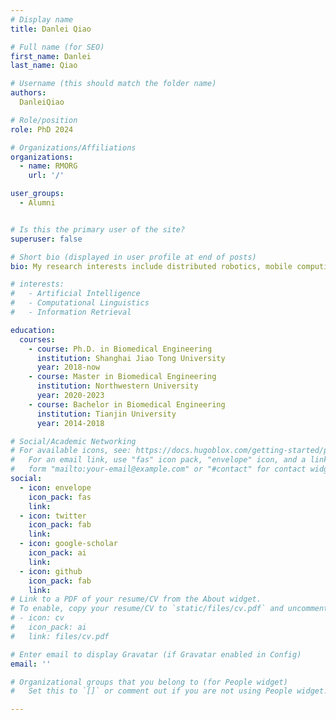 ```yaml
---
# Display name
title: Danlei Qiao

# Full name (for SEO)
first_name: Danlei
last_name: Qiao

# Username (this should match the folder name)
authors:
  DanleiQiao

# Role/position
role: PhD 2024

# Organizations/Affiliations
organizations:
  - name: RMORG
    url: '/'

user_groups:
  - Alumni


# Is this the primary user of the site?
superuser: false

# Short bio (displayed in user profile at end of posts)
bio: My research interests include distributed robotics, mobile computing and programmable matter.

# interests:
#   - Artificial Intelligence
#   - Computational Linguistics
#   - Information Retrieval

education:
  courses:
    - course: Ph.D. in Biomedical Engineering
      institution: Shanghai Jiao Tong University
      year: 2018-now
    - course: Master in Biomedical Engineering
      institution: Northwestern University
      year: 2020-2023
    - course: Bachelor in Biomedical Engineering
      institution: Tianjin University
      year: 2014-2018

# Social/Academic Networking
# For available icons, see: https://docs.hugoblox.com/getting-started/page-builder/#icons
#   For an email link, use "fas" icon pack, "envelope" icon, and a link in the
#   form "mailto:your-email@example.com" or "#contact" for contact widget.
social:
  - icon: envelope
    icon_pack: fas
    link:  
  - icon: twitter
    icon_pack: fab
    link:  
  - icon: google-scholar
    icon_pack: ai
    link:  
  - icon: github
    icon_pack: fab
    link:  
# Link to a PDF of your resume/CV from the About widget.
# To enable, copy your resume/CV to `static/files/cv.pdf` and uncomment the lines below.
# - icon: cv
#   icon_pack: ai
#   link: files/cv.pdf

# Enter email to display Gravatar (if Gravatar enabled in Config)
email: ''

# Organizational groups that you belong to (for People widget)
#   Set this to `[]` or comment out if you are not using People widget.

---
```


 

